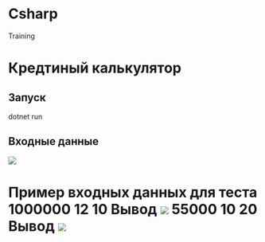 # Csharp
Training

<h1>Кредтиный калькулятор</h1>
<h2>Запуск</h2>
<span>dotnet run</span>
<h2>Входные данные</h2>
<image src="https://github.com/vova2plova/Csharp/blob/main/Images/ex00_00.png?raw=true"/>
<h1>Пример входных данных для теста</span>
<span>1000000 12 10</span>
<span>Вывод</span>
<image src="https://github.com/vova2plova/Csharp/blob/main/Images/ex00_01.png?raw=true"/>
<span>55000 10 20</span>
<span>Вывод</span>
<image src="https://github.com/vova2plova/Csharp/blob/main/Images/ex00_02.png?raw=true"/>
